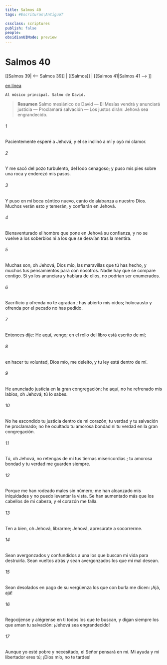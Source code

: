 ```yaml
---
title: Salmos 40
tags: #Escrituras\AntiguoT

cssclass: scriptures
publish: false
people:
obsidianUIMode: preview
---
```


# Salmos 40
[[Salmos 39| <-- Salmos 39]] | [[Salmos]] | [[Salmos 41|Salmos 41 --> ]]

[en línea](https://churchofjesuschrist.org/study/scriptures/ot/ps/40?lang=spa)

```
Al músico principal. Salmo de David.
```

> __Resumen__
Salmo mesiánico de David — El Mesías vendrá y anunciará justicia — Proclamará salvación — Los justos dirán: Jehová sea engrandecido.

###### 1 
Pacientemente esperé a Jehová,
y él se inclinó a mí y oyó mi clamor.

###### 2 
Y me sacó del pozo turbulento, del lodo cenagoso;
y puso mis pies sobre una 
roca
 y enderezó mis pasos.

###### 3 
Y puso en mi boca cántico nuevo, canto de alabanza a nuestro Dios.
Muchos verán esto y temerán,
y confiarán en Jehová.

###### 4 
Bienaventurado el hombre que pone en Jehová su confianza,
y no se vuelve a los soberbios ni a los que se desvían tras la mentira.

###### 5 
Muchas son, oh Jehová, Dios mío,
las 
maravillas
 que tú has hecho,
y muchos tus pensamientos para con nosotros.
Nadie hay que se compare contigo.
Si yo los anunciara y hablara de ellos,
no podrían ser enumerados.

###### 6 
Sacrificio y ofrenda no te 
agradan
;
has abierto mis oídos;
holocausto y ofrenda por el pecado no has pedido.

###### 7 
Entonces dije: He aquí, vengo;
en el rollo del libro está escrito de mí;

###### 8 
en 
hacer
 tu voluntad, Dios mío, me deleito,
y tu ley está dentro de mí.

###### 9 
He anunciado justicia en la gran congregación;
he aquí, no he refrenado mis labios, oh Jehová; tú 
lo
 sabes.

###### 10 
No he escondido tu justicia dentro de mi corazón;
tu verdad y tu salvación he proclamado;
no he ocultado tu amorosa bondad ni tu verdad en la gran congregación.

###### 11 
Tú, oh Jehová, no retengas de mí tus tiernas 
misericordias
;
tu amorosa bondad y tu verdad me guarden siempre.

###### 12 
Porque me han rodeado males sin número;
me han alcanzado mis iniquidades y no puedo levantar la vista.
Se han aumentado más que los cabellos de mi cabeza, y el corazón me falla.

###### 13 
Ten a bien, oh Jehová, librarme;
Jehová, apresúrate a socorrerme.

###### 14 
Sean avergonzados y confundidos a una
los que buscan mi vida para destruirla.
Sean vueltos atrás y sean avergonzados
los que mi mal desean.

###### 15 
Sean desolados en pago de su 
vergüenza
los que 
con burla
 me dicen: ¡Ajá, ajá!

###### 16 
Regocíjense y alégrense en ti todos los que te buscan,
y digan siempre los que aman tu salvación:
¡Jehová sea engrandecido!

###### 17 
Aunque yo esté pobre y necesitado,
el Señor pensará en mí.
Mi ayuda y mi libertador eres tú;
¡Dios mío, no te tardes!

